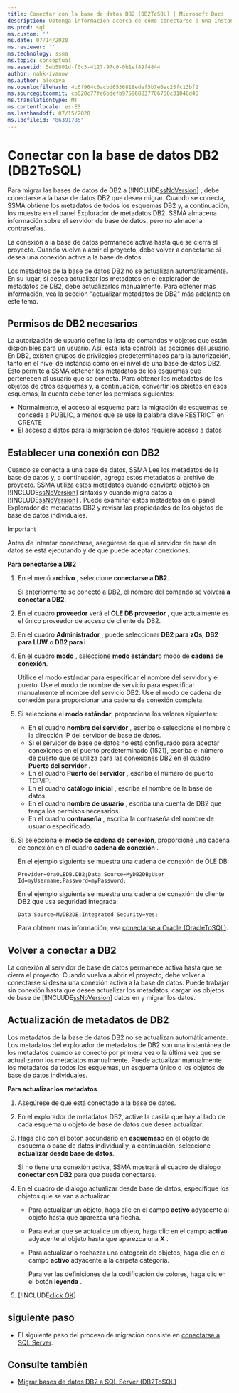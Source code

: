 ```yaml
---
title: Conectar con la base de datos DB2 (DB2ToSQL) | Microsoft Docs
description: Obtenga información acerca de cómo conectarse a una instancia de destino de la base de datos DB2 para migrar bases de datos DB2. SSMA obtiene metadatos acerca de todos los esquemas DB2.
ms.prod: sql
ms.custom: ''
ms.date: 07/14/2020
ms.reviewer: ''
ms.technology: ssma
ms.topic: conceptual
ms.assetid: 5eb5801d-f0c3-4127-97c0-0b1ef49f4844
author: nahk-ivanov
ms.author: alexiva
ms.openlocfilehash: 4c6f964c0acbd6536818edef5b7e6ec25fc13bf2
ms.sourcegitcommit: cb620c77fe6bdefb975968837706750c31048d46
ms.translationtype: MT
ms.contentlocale: es-ES
ms.lasthandoff: 07/15/2020
ms.locfileid: "86391785"
---
```

# <a name="connecting-to-db2-database-db2tosql"></a>Conectar con la base de datos DB2 (DB2ToSQL)

Para migrar las bases de datos de DB2 a [!INCLUDE[ssNoVersion](../../includes/ssnoversion-md.md)] , debe conectarse a la base de datos DB2 que desea migrar. Cuando se conecta, SSMA obtiene los metadatos de todos los esquemas DB2 y, a continuación, los muestra en el panel Explorador de metadatos DB2. SSMA almacena información sobre el servidor de base de datos, pero no almacena contraseñas.

La conexión a la base de datos permanece activa hasta que se cierra el proyecto. Cuando vuelva a abrir el proyecto, debe volver a conectarse si desea una conexión activa a la base de datos.

Los metadatos de la base de datos DB2 no se actualizan automáticamente. En su lugar, si desea actualizar los metadatos en el explorador de metadatos de DB2, debe actualizarlos manualmente. Para obtener más información, vea la sección "actualizar metadatos de DB2" más adelante en este tema.

## <a name="required-db2-permissions"></a>Permisos de DB2 necesarios

La autorización de usuario define la lista de comandos y objetos que están disponibles para un usuario. Así, esta lista controla las acciones del usuario. En DB2, existen grupos de privilegios predeterminados para la autorización, tanto en el nivel de instancia como en el nivel de una base de datos DB2. Esto permite a SSMA obtener los metadatos de los esquemas que pertenecen al usuario que se conecta. Para obtener los metadatos de los objetos de otros esquemas y, a continuación, convertir los objetos en esos esquemas, la cuenta debe tener los permisos siguientes:

- Normalmente, el acceso al esquema para la migración de esquemas se concede a PUBLIC, a menos que se use la palabra clave RESTRICT en CREATE
- El acceso a datos para la migración de datos requiere acceso a datos

## <a name="establishing-a-connection-to-db2"></a>Establecer una conexión con DB2

Cuando se conecta a una base de datos, SSMA Lee los metadatos de la base de datos y, a continuación, agrega estos metadatos al archivo de proyecto. SSMA utiliza estos metadatos cuando convierte objetos en [!INCLUDE[ssNoVersion](../../includes/ssnoversion-md.md)] sintaxis y cuando migra datos a [!INCLUDE[ssNoVersion](../../includes/ssnoversion-md.md)] . Puede examinar estos metadatos en el panel Explorador de metadatos DB2 y revisar las propiedades de los objetos de base de datos individuales.  

> [!IMPORTANT]
> Antes de intentar conectarse, asegúrese de que el servidor de base de datos se está ejecutando y de que puede aceptar conexiones.

**Para conectarse a DB2**

1. En el menú **archivo** , seleccione **conectarse a DB2**.

   Si anteriormente se conectó a DB2, el nombre del comando se volverá **a conectar a DB2**.

2. En el cuadro **proveedor** verá el **OLE DB proveedor** , que actualmente es el único proveedor de acceso de cliente de DB2.

3. En el cuadro **Administrador** , puede seleccionar **DB2 para zOs**, **DB2 para LUW** o **DB2 para i**

4. En el cuadro **modo** , seleccione **modo estándar**o modo de **cadena de conexión**.

   Utilice el modo estándar para especificar el nombre del servidor y el puerto. Use el modo de nombre de servicio para especificar manualmente el nombre del servicio DB2. Use el modo de cadena de conexión para proporcionar una cadena de conexión completa.

5. Si selecciona el **modo estándar**, proporcione los valores siguientes:

   - En el cuadro **nombre del servidor** , escriba o seleccione el nombre o la dirección IP del servidor de base de datos.
   - Si el servidor de base de datos no está configurado para aceptar conexiones en el puerto predeterminado (1521), escriba el número de puerto que se utiliza para las conexiones DB2 en el cuadro **Puerto del servidor** .
   - En el cuadro **Puerto del servidor** , escriba el número de puerto TCP/IP.
   - En el cuadro **catálogo inicial** , escriba el nombre de la base de datos.
   - En el cuadro **nombre de usuario** , escriba una cuenta de DB2 que tenga los permisos necesarios.
   - En el cuadro **contraseña** , escriba la contraseña del nombre de usuario especificado.

6. Si selecciona el **modo de cadena de conexión**, proporcione una cadena de conexión en el cuadro **cadena de conexión** .

   En el ejemplo siguiente se muestra una cadena de conexión de OLE DB:

   `Provider=OraOLEDB.DB2;Data Source=MyDB2DB;User Id=myUsername;Password=myPassword;`

   En el ejemplo siguiente se muestra una cadena de conexión de cliente DB2 que usa seguridad integrada:
  
   `Data Source=MyDB2DB;Integrated Security=yes;`

   Para obtener más información, vea [conectarse a Oracle &#40;OracleToSQL&#41;](../../ssma/oracle/connect-to-oracle-oracletosql.md).
  
## <a name="reconnecting-to-db2"></a>Volver a conectar a DB2

La conexión al servidor de base de datos permanece activa hasta que se cierra el proyecto. Cuando vuelva a abrir el proyecto, debe volver a conectarse si desea una conexión activa a la base de datos. Puede trabajar sin conexión hasta que desee actualizar los metadatos, cargar los objetos de base de [!INCLUDE[ssNoVersion](../../includes/ssnoversion-md.md)] datos en y migrar los datos.

## <a name="refreshing-db2-metadata"></a>Actualización de metadatos de DB2

Los metadatos de la base de datos DB2 no se actualizan automáticamente. Los metadatos del explorador de metadatos de DB2 son una instantánea de los metadatos cuando se conectó por primera vez o la última vez que se actualizaron los metadatos manualmente. Puede actualizar manualmente los metadatos de todos los esquemas, un esquema único o los objetos de base de datos individuales.

**Para actualizar los metadatos**

1. Asegúrese de que está conectado a la base de datos.
2. En el explorador de metadatos DB2, active la casilla que hay al lado de cada esquema u objeto de base de datos que desee actualizar.
3. Haga clic con el botón secundario en **esquemas**o en el objeto de esquema o base de datos individual y, a continuación, seleccione **actualizar desde base de datos**.

   Si no tiene una conexión activa, SSMA mostrará el cuadro de diálogo **conectar con DB2** para que pueda conectarse.
  
4. En el cuadro de diálogo actualizar desde base de datos, especifique los objetos que se van a actualizar.
   - Para actualizar un objeto, haga clic en el campo **activo** adyacente al objeto hasta que aparezca una flecha.
   - Para evitar que se actualice un objeto, haga clic en el campo **activo** adyacente al objeto hasta que aparezca una **X** .
   - Para actualizar o rechazar una categoría de objetos, haga clic en el campo **activo** adyacente a la carpeta categoría.

     Para ver las definiciones de la codificación de colores, haga clic en el botón **leyenda** .

5. [!INCLUDE[click OK](../../includes/clickok-md.md)]

## <a name="next-step"></a>siguiente paso

- El siguiente paso del proceso de migración consiste en [conectarse a SQL Server](https://msdn.microsoft.com/b59803cb-3cc6-41cc-8553-faf90851410e).

## <a name="see-also"></a>Consulte también

- [Migrar bases de datos DB2 a SQL Server &#40;DB2ToSQL&#41;](../../ssma/db2/migrating-db2-databases-to-sql-server-db2tosql.md)
